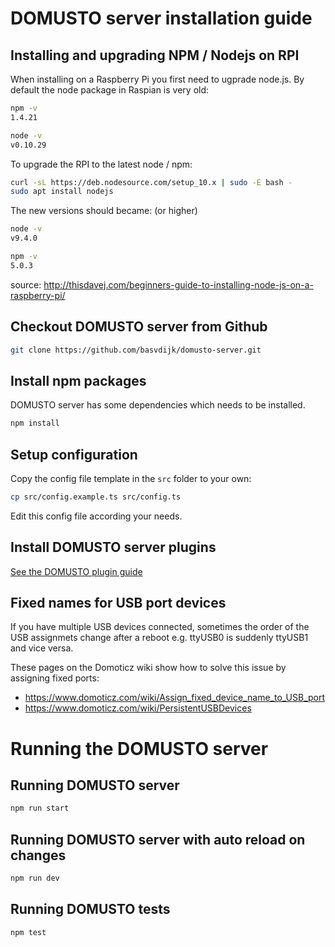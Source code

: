 # DOMUSTO server installation guide

## Installing and upgrading NPM / Nodejs on RPI

When installing on a Raspberry Pi you first need to ugprade node.js. By default the node package in Raspian is very old:

```bash
npm -v
1.4.21
```

```bash
node -v
v0.10.29
```

To upgrade the RPI to the latest node / npm:

```bash
curl -sL https://deb.nodesource.com/setup_10.x | sudo -E bash -
sudo apt install nodejs
```

The new versions should became: (or higher)
```bash
node -v
v9.4.0
```

```bash
npm -v
5.0.3
```

source: http://thisdavej.com/beginners-guide-to-installing-node-js-on-a-raspberry-pi/

## Checkout DOMUSTO server from Github
```bash
git clone https://github.com/basvdijk/domusto-server.git
```

## Install npm packages
DOMUSTO server has some dependencies which needs to be installed.

```bash
npm install
```

## Setup configuration

Copy the config file template in the `src` folder to your own:

``` bash
cp src/config.example.ts src/config.ts
```

Edit this config file according your needs.

## Install DOMUSTO server plugins
[See the DOMUSTO plugin guide](../src/domusto-plugins/README.MD)

## Fixed names for USB port devices

If you have multiple USB devices connected, sometimes the order of the USB assignmets change after a reboot e.g. ttyUSB0 is suddenly ttyUSB1 and vice versa.

These pages on the Domoticz wiki show how to solve this issue by assigning fixed ports:

- https://www.domoticz.com/wiki/Assign_fixed_device_name_to_USB_port
- https://www.domoticz.com/wiki/PersistentUSBDevices


# Running the DOMUSTO server

## Running DOMUSTO server
```bash
npm run start
```

## Running DOMUSTO server with auto reload on changes
```bash
npm run dev
```

## Running DOMUSTO tests
```bash
npm test
```

